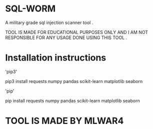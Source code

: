 # SQL-WORM
A military grade sql injection scanner tool .
 
TOOL IS MADE FOR EDUCATIONAL PURPOSES ONLY AND I AM NOT RESPONSIBLE FOR ANY USAGE DONE USING THIS TOOL .

# Installation instructions

'pip3'

pip3 install requests numpy pandas scikit-learn matplotlib seaborn


'pip'

pip install requests numpy pandas scikit-learn matplotlib seaborn


# TOOL IS MADE BY MLWAR4
